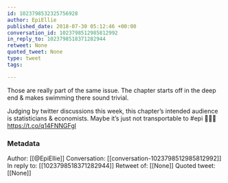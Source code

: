 ```yaml
---
id: 1023798532325756928
author: EpiEllie
published_date: 2018-07-30 05:12:46 +00:00
conversation_id: 1023798512985812992
in_reply_to: 1023798518371282944
retweet: None
quoted_tweet: None
type: tweet
tags:

---
```


Those are really part of the same issue. The chapter starts off in the deep end &amp; makes swimming there sound trivial. 

Judging by twitter discussions this week, this chapter’s intended audience is statisticians &amp; economists. Maybe it’s just not transportable to #epi 🤷🏼‍♀️ https://t.co/q14FNNGFgl

### Metadata

Author: [[@EpiEllie]]
Conversation: [[conversation-1023798512985812992]]
In reply to: [[1023798518371282944]]
Retweet of: [[None]]
Quoted tweet: [[None]]
